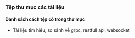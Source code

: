 <h3>Tệp thư mục các tài liệu </h3>
<h4> Danh sách cách tệp có trong thư mục </h4>
<ul>
<li>Tài liệu tìm hiểu, so sánh về grpc, restfull api, websocket</li>

</ul>
